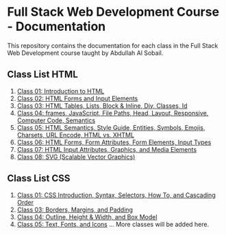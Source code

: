 # Full Stack Web Development Course - Documentation

This repository contains the documentation for each class in the Full Stack Web Development course taught by Abdullah Al Sobail.

## Class List HTML

1. [Class 01: Introduction to HTML](./HTML/Class01/Readme.md)
2. [Class 02: HTML Forms and Input Elements](./HTML/Class02/Readme.md)
3. [Class 03: HTML Tables, Lists, Block & Inline, Div, Classes, Id](./HTML/Class03/Readme.md)
4. [Class 04: frames, JavaScript, File Paths, Head, Layout, Responsive, Computer Code, Semantics](./HTML/Class04/Readme.md)
5. [Class 05: HTML Semantics, Style Guide, Entities, Symbols, Emojis, Charsets, URL Encode, HTML vs. XHTML](./HTML/Class05/Readme.md)
6. [Class 06: HTML Forms, Form Attributes, Form Elements, Input Types](./HTML/Class06/Readme.md)
7. [Class 07: HTML Input Attributes, Graphics, and Media Elements](./HTML/Class07/Readme.md)
8. [Class 08: SVG (Scalable Vector Graphics)](./HTML/Class08/Readme.md)


## Class List CSS

1. [ Class 01: CSS Introduction, Syntax, Selectors, How To, and Cascading Order](./CSS/Class01/Readme.md)
2. [ Class 03: Borders, Margins, and Padding](./CSS/Class03/Readme.md)
3. [ Class 04: Outline, Height & Width, and Box Model](./CSS/Class04/Readme.md)
4. [ Class 05: Text, Fonts, and Icons](./CSS/Class05/Readme.md)
... More classes will be added here.
